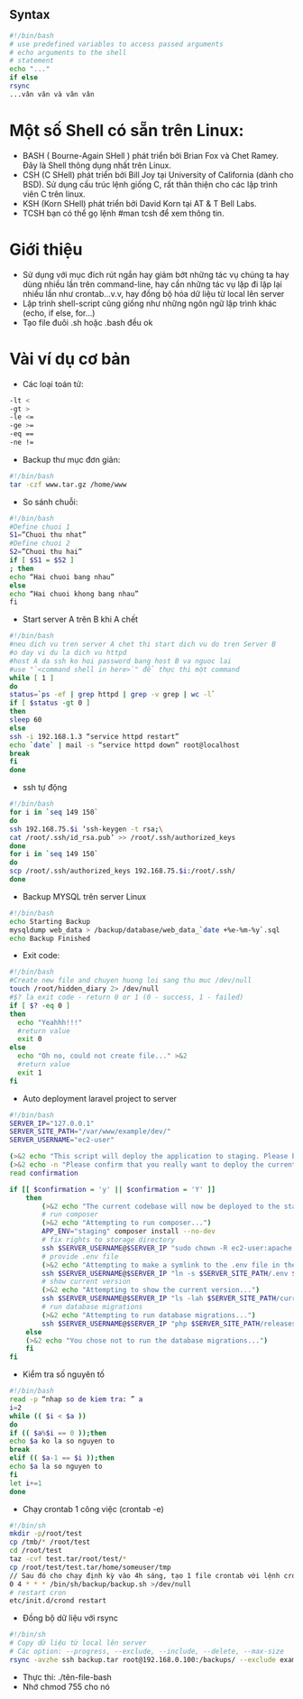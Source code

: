 ## Syntax

```sh
#!/bin/bash
# use predefined variables to access passed arguments
# echo arguments to the shell
# statement
echo "..."
if else
rsync 
...vân vân và vân vân

```

# Một số Shell có sẵn trên Linux:
- BASH ( Bourne-Again SHell ) phát triển bởi Brian Fox và Chet Ramey. Đây là Shell thông dụng nhất trên Linux.
- CSH (C SHell) phát triển bởi Bill Joy tại University of California (dành cho BSD). Sử dụng cấu trúc lệnh giống C, rất thân thiện cho các lập trình viên C trên linux.
- KSH (Korn SHell) phát triển bởi David Korn tại AT & T Bell Labs.
- TCSH bạn có thể gọ lệnh #man tcsh để xem thông tin.

# Giới thiệu
- Sử dụng với mục đích rút ngắn hay giảm bớt những tác vụ chúng ta hay dùng nhiều lần trên command-line, hay cần những tác vụ lặp đi lặp lại nhiều lần như crontab...v.v, hay đồng bộ hóa dữ liệu từ local lên server
- Lập trình shell-script cũng giống như những ngôn ngữ lập trình khác (echo, if else, for...)
- Tạo file đuôi .sh hoặc .bash đều ok

# Vài ví dụ cơ bản
- Các loại toán tử:
```sh
-lt <
-gt >
-le <=
-ge >=
-eq ==
-ne !=
```

- Backup thư mục đơn giản:
```sh
#!/bin/bash
tar -czf www.tar.gz /home/www​
```

- So sánh chuỗi:
```sh
#!/bin/bash
#Define chuoi 1
S1=”Chuoi thu nhat”
#Define chuoi 2
S2=”Chuoi thu hai”
if [ $S1 = $S2 ]
; then
echo “Hai chuoi bang nhau”
else
echo “Hai chuoi khong bang nhau”
fi​
```

- Start server A trên B khi A chết
```sh
#!/bin/bash
#neu dich vu tren server A chet thi start dich vu do tren Server B
#o day vi du la dich vu httpd
#host A da ssh ko hoi password bang host B va nguoc lai
#use "`<command shell in here>`" để thực thi một command
while [ 1 ]
do
status=`ps -ef | grep httpd | grep -v grep | wc -l`
if [ $status -gt 0 ]
then
sleep 60
else
ssh -i 192.168.1.3 “service httpd restart”
echo `date` | mail -s “service httpd down” root@localhost
break
fi
done
```

- ssh tự động
```sh
#!/bin/bash
for i in `seq 149 150`
do
ssh 192.168.75.$i ‘ssh-keygen -t rsa;\
cat /root/.ssh/id_rsa.pub’ >> /root/.ssh/authorized_keys
done
for i in `seq 149 150`
do
scp /root/.ssh/authorized_keys 192.168.75.$i:/root/.ssh/
done
```

- Backup MYSQL trên server Linux
```sh
#!/bin/bash
echo Starting Backup
mysqldump web_data > /backup/database/web_data_`date +%e-%m-%y`.sql
echo Backup Finished​
```

- Exit code:
```sh
#!/bin/bash
#Create new file and chuyen huong loi sang thu muc /dev/null
touch /root/hidden_diary 2> /dev/null
#$? la exit code - return 0 or 1 (0 - success, 1 - failed)
if [ $? -eq 0 ]
then
  echo "Yeahhh!!!"
  #return value
  exit 0
else
  echo "Oh no, could not create file..." >&2
  #return value
  exit 1
fi
```

- Auto deployment laravel project to server
```sh
#!/bin/bash
SERVER_IP="127.0.0.1"
SERVER_SITE_PATH="/var/www/example/dev/"
SERVER_USERNAME="ec2-user"

(>&2 echo "This script will deploy the application to staging. Please be mindful while doing this!")
(>&2 echo -n "Please confirm that you really want to deploy the current codebase to staging [y/N]: ")
read confirmation

if [[ $confirmation = 'y' || $confirmation = 'Y' ]]
    then
        (>&2 echo "The current codebase will now be deployed to the staging environment!")
    	# run composer
     	(>&2 echo "Attempting to run composer...")
     	APP_ENV="staging" composer install --no-dev
     	# fix rights to storage directory
     	ssh $SERVER_USERNAME@$SERVER_IP "sudo chown -R ec2-user:apache $SERVER_SITE_PATH/releases/$DIRECTORY_NAME"
     	# provide .env file
     	(>&2 echo "Attempting to make a symlink to the .env file in the project directory...")
     	ssh $SERVER_USERNAME@$SERVER_IP "ln -s $SERVER_SITE_PATH/.env $SERVER_SITE_PATH/releases/$DIRECTORY_NAME/.env"
     	# show current version
     	(>&2 echo "Attempting to show the current version...")
     	ssh $SERVER_USERNAME@$SERVER_IP "ls -lah $SERVER_SITE_PATH/current"
     	# run database migrations
     	(>&2 echo "Attempting to run database migrations...")
     	ssh $SERVER_USERNAME@$SERVER_IP "php $SERVER_SITE_PATH/releases/$DIRECTORY_NAME/artisan migrate --env=staging"
    else
	(>&2 echo "You chose not to run the database migrations...")
    fi
fi
```

- Kiểm tra số nguyên tố
```sh
#!/bin/bash
read -p “nhap so de kiem tra: ” a
i=2
while (( $i < $a ))
do
if (( $a%$i == 0 ));then
echo $a ko la so nguyen to
break
elif (( $a-1 == $i ));then
echo $a la so nguyen to
fi
let i+=1
done
```

- Chạy crontab 1 công việc (crontab -e)
```sh
#!/bin/sh
mkdir -p/root/test
cp /tmb/* /root/test
cd /root/test
taz -cvf test.tar/root/test/*
cp /root/test/test.tar/home/someuser/tmp
// Sau đó cho chạy định kỳ vào 4h sáng, tạo 1 file crontab với lệnh crontab -e rồi paste lệnh dưới vào
0 4 * * * /bin/sh/backup/backup.sh >/dev/null
# restart cron
etc/init.d/crond restart
```

- Đồng bộ dữ liệu với rsync
```sh
#!/bin/sh
# Copy dữ liệu từ local lên server
# Các option: --progress, --exclude, --include, --delete, --max-size
rsync -avzhe ssh backup.tar root@192.168.0.100:/backups/ --exclude example.txt
```
- Thực thi: ./tên-file-bash
- Nhớ chmod 755 cho nó
